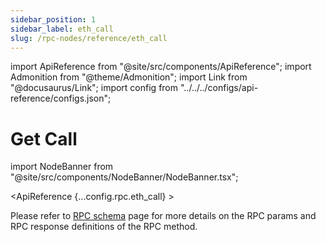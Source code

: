 ```yaml
---
sidebar_position: 1
sidebar_label: eth_call
slug: /rpc-nodes/reference/eth_call
---
```


import ApiReference from "@site/src/components/ApiReference";
import Admonition from "@theme/Admonition";
import Link from "@docusaurus/Link";
import config from "../../../configs/api-reference/configs.json";

# Get Call

import NodeBanner from "@site/src/components/NodeBanner/NodeBanner.tsx";

<NodeBanner />

<ApiReference {...config.rpc.eth_call} >
<Admonition type="info" title="Note">

<p>
Please refer to <a href="/rpc-nodes/reference/evm-rpc-schema">RPC schema</a> page for more details on the RPC params and RPC response definitions of the RPC method. 
</p>
</Admonition>
</ApiReference>
